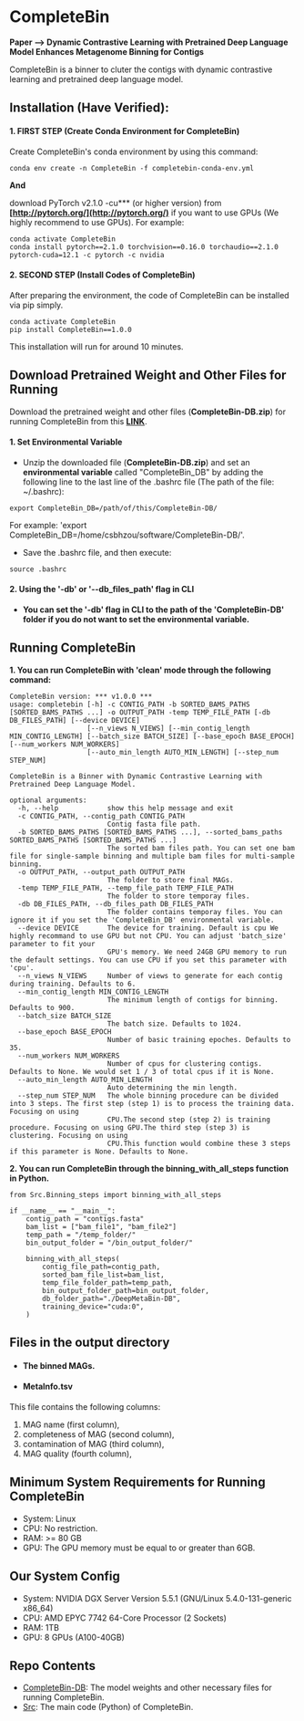 # CompleteBin
**Paper --> Dynamic Contrastive Learning with Pretrained Deep Language Model Enhances Metagenome Binning for Contigs**

CompleteBin is a binner to cluter the contigs with dynamic contrastive learning and pretrained deep language model.

## Installation (Have Verified):
#### 1. FIRST STEP (Create Conda Environment for CompleteBin)
Create CompleteBin's conda environment by using this command:
```
conda env create -n CompleteBin -f completebin-conda-env.yml
```

**And**

download PyTorch v2.1.0 -cu*** (or higher version) from **[http://pytorch.org/](http://pytorch.org/)** if you want to use GPUs (We highly recommend to use GPUs). For example:
```
conda activate CompleteBin
conda install pytorch==2.1.0 torchvision==0.16.0 torchaudio==2.1.0 pytorch-cuda=12.1 -c pytorch -c nvidia
```

#### 2. SECOND STEP (Install Codes of CompleteBin)
After preparing the environment, the code of CompleteBin can be installed via pip simply. 
```
conda activate CompleteBin
pip install CompleteBin==1.0.0
```
This installation will run for around 10 minutes.

## Download Pretrained Weight and Other Files for Running
Download the pretrained weight and other files (**CompleteBin-DB.zip**) for running CompleteBin from this **[LINK](https://drive.google.com/file/d/1MLpt68I7MVZPKvwkjCOgDi0yPLfWRz7E/view?usp=sharing)**.


#### 1. Set Environmental Variable
- Unzip the downloaded file (**CompleteBin-DB.zip**) and set an **environmental variable** called "CompleteBin_DB" by adding the following line to the last line of the .bashrc file (The path of the file: ~/.bashrc):
```
export CompleteBin_DB=/path/of/this/CompleteBin-DB/
```
For example: 'export CompleteBin_DB=/home/csbhzou/software/CompleteBin-DB/'.

- Save the .bashrc file, and then execute:
```
source .bashrc
```

#### 2. Using the '-db' or '--db_files_path' flag in CLI

- **You can set the '-db' flag in CLI to the path of the 'CompleteBin-DB' folder if you do not want to set the environmental variable.**


## Running CompleteBin


**1.  You can run CompleteBin with 'clean' mode through the following command:**

```
CompleteBin version: *** v1.0.0 ***
usage: completebin [-h] -c CONTIG_PATH -b SORTED_BAMS_PATHS [SORTED_BAMS_PATHS ...] -o OUTPUT_PATH -temp TEMP_FILE_PATH [-db DB_FILES_PATH] [--device DEVICE]
                   [--n_views N_VIEWS] [--min_contig_length MIN_CONTIG_LENGTH] [--batch_size BATCH_SIZE] [--base_epoch BASE_EPOCH] [--num_workers NUM_WORKERS]
                   [--auto_min_length AUTO_MIN_LENGTH] [--step_num STEP_NUM]

CompleteBin is a Binner with Dynamic Contrastive Learning with Pretrained Deep Language Model.

optional arguments:
  -h, --help            show this help message and exit
  -c CONTIG_PATH, --contig_path CONTIG_PATH
                        Contig fasta file path.
  -b SORTED_BAMS_PATHS [SORTED_BAMS_PATHS ...], --sorted_bams_paths SORTED_BAMS_PATHS [SORTED_BAMS_PATHS ...]
                        The sorted bam files path. You can set one bam file for single-sample binning and multiple bam files for multi-sample binning.
  -o OUTPUT_PATH, --output_path OUTPUT_PATH
                        The folder to store final MAGs.
  -temp TEMP_FILE_PATH, --temp_file_path TEMP_FILE_PATH
                        The folder to store temporay files.
  -db DB_FILES_PATH, --db_files_path DB_FILES_PATH
                        The folder contains temporay files. You can ignore it if you set the 'CompleteBin_DB' environmental variable.
  --device DEVICE       The device for training. Default is cpu We highly recommand to use GPU but not CPU. You can adjust 'batch_size' parameter to fit your
                        GPU's memory. We need 24GB GPU memory to run the default settings. You can use CPU if you set this parameter with 'cpu'.
  --n_views N_VIEWS     Number of views to generate for each contig during training. Defaults to 6.
  --min_contig_length MIN_CONTIG_LENGTH
                        The minimum length of contigs for binning. Defaults to 900.
  --batch_size BATCH_SIZE
                        The batch size. Defaults to 1024.
  --base_epoch BASE_EPOCH
                        Number of basic training epoches. Defaults to 35.
  --num_workers NUM_WORKERS
                        Number of cpus for clustering contigs. Defaults to None. We would set 1 / 3 of total cpus if it is None.
  --auto_min_length AUTO_MIN_LENGTH
                        Auto determining the min length.
  --step_num STEP_NUM   The whole binning procedure can be divided into 3 steps. The first step (step 1) is to process the training data. Focusing on using
                        CPU.The second step (step 2) is training procedure. Focusing on using GPU.The third step (step 3) is clustering. Focusing on using
                        CPU.This function would combine these 3 steps if this parameter is None. Defaults to None.
```


**2.  You can run CompleteBin through the **binning_with_all_steps** function in Python.**

```
from Src.Binning_steps import binning_with_all_steps

if __name__ == "__main__":
    contig_path = "contigs.fasta"
    bam_list = ["bam_file1", "bam_file2"]
    temp_path = "/temp_folder/"
    bin_output_folder = "/bin_output_folder/"

    binning_with_all_steps(
        contig_file_path=contig_path,
        sorted_bam_file_list=bam_list,
        temp_file_folder_path=temp_path,
        bin_output_folder_path=bin_output_folder,
        db_folder_path="./DeepMetaBin-DB",
        training_device="cuda:0",
    )
```

## Files in the output directory
- #### The binned MAGs.

- #### MetaInfo.tsv
This file contains the following columns: 

1. MAG name (first column), 
2. completeness of MAG (second column), 
3. contamination of MAG (third column), 
4. MAG quality (fourth column),

## Minimum System Requirements for Running CompleteBin
- System: Linux
- CPU: No restriction.
- RAM: >= 80 GB
- GPU: The GPU memory must be equal to or greater than 6GB.

## Our System Config
- System: NVIDIA DGX Server Version 5.5.1 (GNU/Linux 5.4.0-131-generic x86_64)
- CPU: AMD EPYC 7742 64-Core Processor (2 Sockets)
- RAM: 1TB
- GPU: 8 GPUs (A100-40GB)

## Repo Contents
- [CompleteBin-DB](./CompleteBin-DB): The model weights and other necessary files for running CompleteBin.
- [Src](./CompleteBin): The main code (Python) of CompleteBin.






